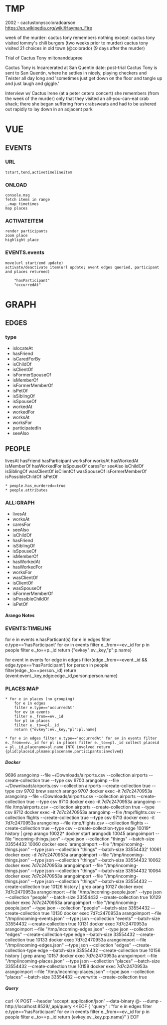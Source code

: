 # TMP

2002 - cactustonyscoloradoarson
https://en.wikipedia.org/wiki/Hayman_Fire

week of the murder:
cactus tony remembers nothing
except:
  cactus tony visited tommy's chili burgers (two weeks prior to murder)
  cactus tony visited 21 choices in old town (@colorado) (9 days after the murder)

Trial of Cactus Tony
  miltonanddupree

Cactus Tony is Incarcerated at San Quentin
  date: post-trial
  Cactus Tony is sent to San Quentin, where he settles in nicely, playing checkers and Twister all day long and 'sometimes just get down on the floor and tangle up and just laugh and giggle.'

Interview w/ Cactus Irene (at a peter cetera concert)
  she remembers (from the week of the murder) only that they visited an all-you-can-eat crab shack; there she began suffering from crabsweats and had to be ushered out rapidly to lay down in an adjacent park



# VUE

## EVENTS

### URL
	tstart,tend,activetimelineitem
### ONLOAD
	console.msg
	fetch items in range
	_.map timetimes
	map places
### ACTIVATEITEM
	render participants
	zoom place
	highlight place


### EVENTS.events
	move(url start/end update)
	activate/deactivate item(url update; event edges queried, participant and places returned)

		"hasParticipant"
		"occurredAt"

# GRAPH

## EDGES

### type

* islocateAt
* hasFriend
* isCaredForBy
* isChildOf
* isClientOf
* isFormerSpouseOf
* isMemberOf
* isFormerMemberOf
* isPetOf
* isSiblingOf
* isSpouseOf
* workedAt
* workedFor
* worksAt
* worksFor
* participatedIn
* seeAlso

## PEOPLE

livesAt
hasFriend
hasParticipant
worksFor
worksAt
hasWorkedAt
isMemberOf
hasWorkedFor
isSpouseOf
caresFor
seeAlso
isChildOf
isSiblingOf
wasClientOf
isClientOf
wasSpouseOf
isFormerMemberOf
isPossibleChildOf
isPetOf

	* people.has_murdered==true
	* people.attributes



### ALL:GRAPH
* livesAt
* worksAt
* caresFor
* seeAlso
* isChildOf
* hasFriend
* isSiblingOf
* isSpouseOf
* isMemberOf
* hasWorkedAt
* hasWorkedFor
* worksFor
* wasClientOf
* isClientOf
* wasSpouseOf
* isFormerMemberOf
* isPossibleChildOf
* isPetOf


#### Arango Notes

### EVENTS:TIMELINE

for e in events e.hasParticant(s)
		for e in edges
		filter e.type=='hasParticipant'
		for ev in events
		filter e._from==ev._id
		for p in people
		filter e._to==p._id
		return {"evkey":ev._key,"p":p.name}

for event in events
    for edge in edges filter(edge._from==event._id && edge.type=='hasParticipant')
    for person in people filter(edge._to==person._id)
    return {event:event._key,edge:edge._id,person:person.name}


### PLACES:MAP

	* for e in places (no grouping)
		for e in edges
		filter e.type=='occurredAt'
		for ev in events
		filter e._from==ev._id
		for pl in places
		filter e._to==pl._id
		return {"evkey":ev._key,"pl":pl.name}

	* for e in edges filter e.type=='occurredAt' for ev in events filter e._from==ev._id for pl in places filter e._to==pl._id collect placeid = pl._id,placename=pl.name INTO involved return {plid:placeid,plname:placename,participants:involved}



##### Docker
9696  arangoimp --file ~/Downloads/airports.csv --collection airports --create-collection true --type csv
 9700  arangoimp --file ~/Downloads/airports.csv --collection airports --create-collection true --type csv
 9702  brew search arango
 9707  docker exec -it 7d7c2470953a arangoimp --file ~/Downloads/airports.csv --collection airports --create-collection true --type csv
 9710  docker exec -it 7d7c2470953a arangoimp --file /tmp/airports.csv --collection airports --create-collection true --type csv
 9712  docker exec -it 7d7c2470953a arangoimp --file /tmp/flights.csv --collection flights --create-collection true --type csv
 9713  docker exec -it 7d7c2470953a arangoimp --file /tmp/flights.csv --collection flights --create-collection true --type csv --create-collection-type edge
10019* history | grep arango
10022* docker start arangodb
10045  arangoimport --file "incoming-things.json" --type json --collection "things" --batch-size 33554432
10060  docker exec 'arangoimport --file "/tmp/incoming-things.json" --type json --collection "things" --batch-size 33554432'
10061  docker exec -d 7d7c2470953a arangoimport --file "/tmp/incoming-things.json" --type json --collection "things" --batch-size 33554432
10062  docker exec 7d7c2470953a arangoimport --file "/tmp/incoming-things.json" --type json --collection "things" --batch-size 33554432
10064  docker exec 7d7c2470953a arangoimport --file "/tmp/incoming-things.json" --type json --collection "things" --batch-size 33554432 --create-collection true
10126  history | grep arang
10127  docker exec 7d7c2470953a arangoimport --file "/tmp/incoming-people.json" --type json --collection "people" --batch-size 33554432 --create-collection true
10129  docker exec 7d7c2470953a arangoimport --file "/tmp/incoming-people.json" --type json --collection "people" --batch-size 33554432 --create-collection true
10130  docker exec 7d7c2470953a arangoimport --file "/tmp/incoming-events.json" --type json --collection "events" --batch-size 33554432 --create-collection true
10131  docker exec 7d7c2470953a arangoimport --file "/tmp/incoming-edges.json" --type json --collection "edges" --create-collection-type edge --batch-size 33554432 --create-collection true
10133  docker exec 7d7c2470953a arangoimport --file "/tmp/incoming-edges.json" --type json --collection "edges" --create-collection-type edge --batch-size 33554432 --create-collection true
10156  history | grep arang
10157  docker exec 7d7c2470953a arangoimport --file "/tmp/incoming-places.json" --type json --collection "places" --batch-size 33554432 --create-collection true
10159  docker exec 7d7c2470953a arangoimport --file "/tmp/incoming-places.json" --type json --collection "places" --batch-size 33554432 --overwrite --create-collection true

##### Query

curl -X POST --header 'accept: application/json' --data-binary @- --dump - http://localhost:8529/_api/query <<EOF
{
  "query" : "for e in edges filter e.type=='hasParticipant' for ev in events filter e._from==ev._id for p in people filter e._to==p._id return {evkey:ev._key,p:p.name}"
}
EOF
